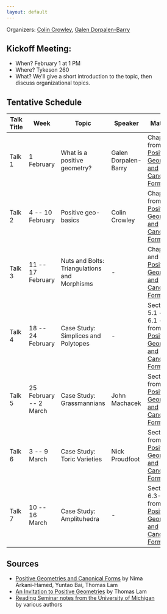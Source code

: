 ```yaml
---
layout: default
---
```


<head>
  <meta name="viewport" content="width=device-width, initial-scale=1">
   <style>
  * {
    box-sizing: border-box;
  }
.front_page_pic {
    width: 25%;
    border-radius: 25px;
    margin-left: auto;
    margin-right: auto;
    display: block;
} 
  </style>
</head>

Organizers: [Colin Crowley](https://sites.google.com/view/colincrowley/home), [Galen Dorpalen-Barry](https://galen.dorpalen-barry.org/)

## Kickoff Meeting:

- When? February 1 at 1 PM
- Where? Tykeson 260
- What? We'll give a short introduction to the topic, then discuss organizational topics.

## Tentative Schedule

| Talk Title | Week                   | Topic | Speaker | Materials |
|------------|------------------------|-------|---------|-----------|
| Talk 1     | 1 February | What is a positive geometry?   | Galen Dorpalen-Barry       | Chapter 1 from [Positive Geometries and Canonical Forms](https://arxiv.org/abs/1703.04541)         |
| Talk 2     | 4 -- 10 February         | Positive geo-basics   | Colin Crowley       | Chapter 2 from [Positive Geometries and Canonical Forms](https://arxiv.org/abs/1703.04541)          |
| Talk 3     | 11 -- 17 February        | Nuts and Bolts: Triangulations and Morphisms   | -       | Chapters 3 and 4 from [Positive Geometries and Canonical Forms](https://arxiv.org/abs/1703.04541)         |
| Talk 4     | 18 -- 24 February        | Case Study: Simplices and Polytopes  | -       | Sections 5.1 -- 5.2, 6.1 -- 6.2 from [Positive Geometries and Canonical Forms](https://arxiv.org/abs/1703.04541)           |
| Talk 5     | 25 February -- 2 March  | Case Study: Grassmannians   | John Machacek      | Section 5.5 from [Positive Geometries and Canonical Forms](https://arxiv.org/abs/1703.04541)         |
| Talk 6     | 3 -- 9 March             | Case Study: Toric Varieties   | Nick Proudfoot       | Section 5.6 from [Positive Geometries and Canonical Forms](https://arxiv.org/abs/1703.04541)         |
| Talk 7     | 10 -- 16 March           | Case Study: Amplituhedra   | -       | Section 6.3-6.6 from [Positive Geometries and Canonical Forms](https://arxiv.org/abs/1703.04541)      |


## Sources

- [Positive Geometries and Canonical Forms](https://arxiv.org/abs/1703.04541) by Nima Arkani-Hamed, Yuntao Bai, Thomas Lam
- [An Invitation to Positive Geometries](https://arxiv.org/abs/2208.05407) by Thomas Lam
- [Reading Seminar notes from the University of Michigan](https://ghseeli.github.io/seminars/learn_alco23_24) by various authors